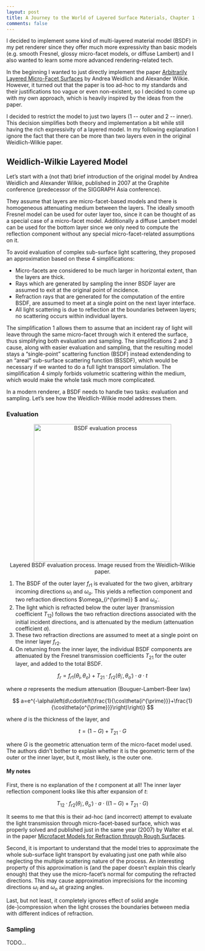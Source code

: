 ```yaml
---
layout: post
title: A Journey to the World of Layered Surface Materials, Chapter 1 (WIP!)
comments: false
---
```


I decided to implement some kind of multi-layered material model (BSDF) in my pet renderer since they offer much more expressivity than basic models (e.g. smooth Fresnel, glossy micro-facet models, or diffuse Lambert) and I also wanted to learn some more advanced rendering-related tech.

In the beginning I wanted to just directly implement the paper [Arbitrarily Layered Micro-Facet Surfaces](https://www.cg.tuwien.ac.at/research/publications/2007/weidlich_2007_almfs/) by Andrea Weidlich and Alexander Wilkie. However, it turned out that the paper is too ad-hoc to my standards and their justifications too vague or even non-existent, so I decided to come up with my own approach, which is heavily inspired by the ideas from the paper.

I decided to restrict the model to just two layers (1 -- outer and 2 -- inner). This decision simplifies both theory and implementation a bit while still having the rich expressivity of a layered model. In my following explanation I ignore the fact that there can be more than two layers even in the original Weidlich-Wilkie paper.

## Weidlich-Wilkie Layered Model

Let’s start with a (not that) brief introduction of the original model by Andrea Weidlich and Alexander Wilkie, published in 2007 at the Graphite conference (predecessor of the SIGGRAPH Asia conference).

They assume that layers are micro-facet-based models and there is homogeneous attenuating medium between the layers. The ideally smooth Fresnel model can be used for outer layer too, since it can be thought of as a special case of a micro-facet model. Additionally a diffuse Lambert model can be used for the bottom layer since we only need to compute the reflection component without any special micro-facet-related assumptions on it.

To avoid evaluation of complex sub-surface light scattering, they proposed an approximation based on these 4 simplifications:

* Micro-facets are considered to be much larger in horizontal extent, than the layers are thick.
* Rays which are generated by sampling the inner BSDF layer are assumed to exit at the original point of incidence.
* Refraction rays that are generated for the computation of the entire BSDF, are assumed to meet at a single point on the next layer interface.
* All light scattering is due to reflection at the boundaries between layers; no scattering occurs within individual layers.

The simplification 1 allows them to assume that an incident ray of light will leave through the same micro-facet through wich it entered the surface, thus simplifying both evaluation and sampling. The simplifications 2 and 3 cause, along with easier evaluation and sampling, that the resulting model stays a “single-point” scattering function (BSDF) instead extendending to an “areal” sub-surface scattering function (BSSDF), which would be necessary if we wanted to do a full light transport simulation. The simplification 4 simply forbids volumetric scattering within the medium, which would make the whole task much more complicated.

In a modern renderer, a BSDF needs to handle two tasks: evaluation and sampling. Let’s see how the Weidlich-Wilkie model addresses them.

### Evaluation

<p style="text-align: center">
   <img src="../../../images/Weidlich-Wilkie - Layers - Evaluation.svg" alt="BSDF evaluation process" width="360" /><br/>
   Layered BSDF evaluation process. Image reused from the Weidlich-Wilkie paper.
</p>

1. The BSDF of the outer layer $f_{r1}$ is evaluated for the two given, arbitrary incoming directions $\omega_{i}$ and $\omega_{o}$. This yields a reflection component and two refraction directions $\omega_{i^{\prime}} $ and $\omega_{o^{\prime}}$.
2. The light which is refracted below the outer layer (transmission coefficient $T_{12}$) follows the two refraction directions associated with the initial incident directions, and is attenuated by the medium (attenuation coefficient $a$).
3. These two refraction directions are assumed to meet at a single point on the inner layer $f_{r2}$.
4. On returning from the inner layer, the individual BSDF components are attenuated by the Fresnel transmission coefficients $T_{21}$ for the outer layer, and added to the total BSDF.

$$
f_{r}=f_{r1}\left(\theta_{i},\theta_{o}\right)+T_{21} \cdot f_{r2}\left(\theta_{i^{\prime}},\theta_{o^{\prime}}\right)\cdot a\cdot t
$$

where $a$ represents the medium attenuation (Bouguer-Lambert-Beer law)

$$
a=e^{-\alpha\left(d\cdot\left(\frac{1}{\cos\theta{i^{\prime}}}+\frac{1}{\cos\theta{o^{\prime}}}\right)\right)}
$$

where $d$ is the thickness of the layer, and

$$
t=\left(1-G\right)+T_{21}\cdot G
$$

where $G$ is the geometric attenuation term of the micro-facet model used. The authors didn't bother to explain whether it is the geometric term of the outer or the inner layer, but it, most likely, is the outer one.

#### My notes

First, there is no explanation of the $t$ component at all! The inner layer reflection component looks like this after expansion of $t$:

$$
T_{12} \cdot f_{r2}\left(\theta_{i^{\prime}},\theta_{o^{\prime}}\right)\cdot a \cdot \left(\left(1-G\right)+T_{21}\cdot G\right)
$$

It seems to me that this is their ad-hoc (and incorrect) attempt to evaluate the light transmission through micro-facet-based surface, which was properly solved and published just in the same year (2007) by Walter et al. in the paper [Microfacet Models for Refraction through Rough Surfaces](https://www.cs.cornell.edu/~srm/publications/EGSR07-btdf.html).

Second, it is important to understand that the model tries to approximate the whole sub-surface light transport by evaluating just one path while also neglecting the multiple scattering nature of the process. An interesting property of this approximation is (and the paper doesn’t explain this clearly enough) that they use the micro-facet’s normal for computing the refracted directions. This may cause approximation imprecisions for the incoming directions $\omega_{i}$ and $\omega_{o}$ at grazing angles.

Last, but not least, it completely ignores effect of solid angle (de-)compression when the light crosses the boundaries between media with different indices of refraction.

### Sampling

TODO… 
